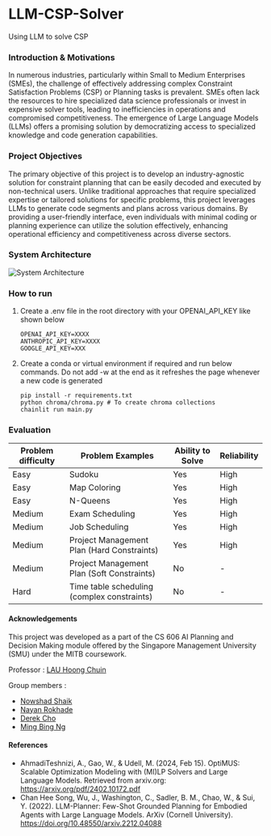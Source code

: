 # LLM-CSP-Solver
Using LLM to solve CSP

### Introduction & Motivations
In numerous industries, particularly within Small to Medium Enterprises (SMEs), the challenge of effectively addressing complex Constraint Satisfaction Problems (CSP) or Planning tasks is prevalent. SMEs often lack the resources to hire specialized data science professionals or invest in expensive solver tools, leading to inefficiencies in operations and compromised competitiveness. The emergence of Large Language Models (LLMs) offers a promising solution by democratizing access to specialized knowledge and code generation capabilities.

### Project Objectives
The primary objective of this project is to develop an industry-agnostic solution for constraint planning that can be easily decoded and executed by non-technical users. Unlike traditional approaches that require specialized expertise or tailored solutions for specific problems, this project leverages LLMs to generate code segments and plans across various domains. By providing a user-friendly interface, even individuals with minimal coding or planning experience can utilize the solution effectively, enhancing operational efficiency and competitiveness across diverse sectors.

### System Architecture

![System Architecture](https://github.com/NOWSHAD76/LLM-CSP-Solver/assets/37472101/2f2d4b97-9620-4648-a74a-094c86769782)

### How to run
1. Create a .env file in the root directory with your OPENAI_API_KEY like shown below
    ```
    OPENAI_API_KEY=XXXX
    ANTHROPIC_API_KEY=XXXX
    GOOGLE_API_KEY=XXX
    ```
2. Create a conda or virtual environment if required and run below commands. Do not add -w at the end as it refreshes the page whenever a new code is generated
    ```
    pip install -r requirements.txt
    python chroma/chroma.py # To create chroma collections
    chainlit run main.py
    ```

### Evaluation
| Problem difficulty  | Problem Examples | Ability to Solve | Reliability |
| ------------- |-------------|-------------|-------------|
| Easy      | Sudoku     | Yes | High |
| Easy      | Map Coloring     | Yes | High |
| Easy      | N-Queens     | Yes | High |
| Medium      | Exam Scheduling     | Yes | High |
| Medium      | Job Scheduling     | Yes | High |
| Medium      | Project Management Plan (Hard Constraints)     | Yes | High |
| Medium      | Project Management Plan (Soft Constraints)     | No | - |
| Hard      | Time table scheduling (complex constraints)     | No | - |

#### Acknowledgements
This project was developed as a part of the CS 606 AI Planning and Decision Making module offered by the Singapore Management University (SMU) under the MITB coursework.

Professor : [LAU Hoong Chuin](https://faculty.smu.edu.sg/profile/lau-hoong-chuin-631)

Group members :
* [Nowshad Shaik](https://www.linkedin.com/in/nowshadshaik/)
* [Nayan Rokhade](https://www.linkedin.com/in/nayan-rokhade/)
* [Derek Cho](https://www.linkedin.com/in/derek-cho-3a6100b8/)
* [Ming Bing Ng](https://www.linkedin.com/in/ming-bing-ng/)

#### References
* AhmadiTeshnizi, A., Gao, W., & Udell, M. (2024, Feb 15). OptiMUS: Scalable Optimization Modeling with (MI)LP Solvers and Large Language Models. Retrieved from arxiv.org: https://arxiv.org/pdf/2402.10172.pdf
* Chan Hee Song, Wu, J., Washington, C., Sadler, B. M., Chao, W., & Sui, Y. (2022). LLM-Planner: Few-Shot Grounded Planning for Embodied Agents with Large Language Models. ArXiv (Cornell University). https://doi.org/10.48550/arxiv.2212.04088
